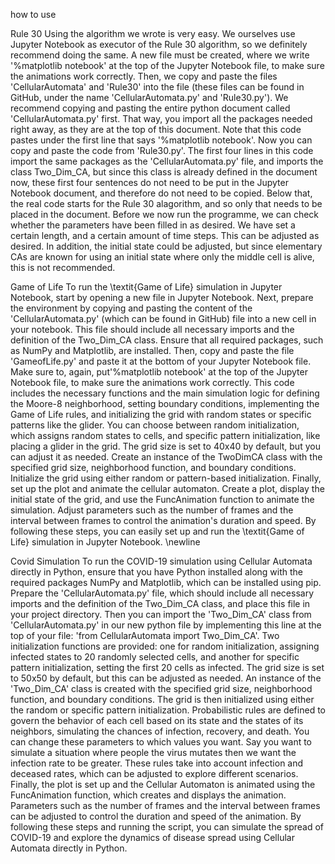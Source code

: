 how to use

Rule 30
Using the algorithm we wrote is very easy. We 
ourselves use Jupyter Notebook as executor of the Rule 30 algorithm, so we definitely recommend doing the same. A new file must be created, where we write '\%matplotlib notebook' at the top of the Jupyter Notebook file, to make sure the animations work correctly. Then, we copy and paste the files 'CellularAutomata' and 'Rule30' into the file (these files can be found in GitHub, under the name 'CellularAutomata.py' and 'Rule30.py'). We recommend copying and pasting the entire python document called 'CellularAutomata.py' first. That way, you import all the packages needed right away, as they are at the top of this document. Note that this code pastes under the first line that says '\%matplotlib notebook'. Now you can copy and paste the code from 'Rule30.py'. The first four lines in this code import the same packages as the 'CellularAutomata.py' file, and imports the class Two\_Dim\_CA, but since this class is already defined in the document now, these first four sentences do not need to be put in the Jupyter Notebook document, and therefore do not need to be copied. Below that, the real code starts for the Rule 30 alagorithm, and so only that needs to be placed in the document. 
 Before we now run the programme, we can check whether the parameters have been filled in as desired. We have set a certain length, and a certain amount of time steps. This can be adjusted as desired. In addition, the initial state could be adjusted, but since elementary CAs are known for using an initial state where only the middle cell is alive, this is not recommended. 

Game of Life
To run the \textit{Game of Life} simulation in  Jupyter Notebook, start by opening a new file in Jupyter Notebook. Next, prepare the environment by copying and pasting the content of the 'CellularAutomata.py' (which can be found in GitHub) file into a new cell in your notebook. This file should include all necessary imports and the definition of the Two\_Dim\_CA class. Ensure that all required packages, such as NumPy and Matplotlib, are installed. Then, copy and paste the file 'GameofLife.py' and paste it at the bottom of your Jupyter Notebook file. Make sure to, again, put'\%matplotlib notebook' at the top of the Jupyter Notebook file, to make sure the animations work correctly.
This code includes the necessary functions and the main simulation logic for defining the Moore-8 neighborhood, setting boundary conditions, implementing the Game of Life rules, and initializing the grid with random states or specific patterns like the glider.
You can choose between random initialization, which assigns random states to cells, and specific pattern initialization, like placing a glider in the grid. The grid size is set to 40x40 by default, but you can adjust it as needed.
Create an instance of the TwoDimCA class with the specified grid size, neighborhood function, and boundary conditions. Initialize the grid using either random or pattern-based initialization.
Finally, set up the plot and animate the cellular automaton. Create a plot, display the initial state of the grid, and use the FuncAnimation function to animate the simulation. Adjust parameters such as the number of frames and the interval between frames to control the animation's duration and speed.
By following these steps, you can easily set up and run the \textit{Game of Life} simulation in Jupyter Notebook. 
\newline

Covid Simulation
To run the COVID-19 simulation using Cellular Automata directly in Python, ensure that you have Python installed along with the required packages NumPy and Matplotlib, which can be installed using pip. Prepare the 'CellularAutomata.py' file, which should include all necessary imports and the definition of the Two\_Dim\_CA class, and place this file in your project directory. Then you can import the 'Two\_Dim\_CA' class from  'CellularAutomata.py' in our new python file by implementing this line at the top of your file: 'from CellularAutomata import Two\_Dim\_CA'.
Two initialization functions are provided: one for random initialization, assigning infected states to 20 randomly selected cells, and another for specific pattern initialization, setting the first 20 cells as infected. The grid size is set to 50x50 by default, but this can be adjusted as needed.
An instance of the 'Two\_Dim\_CA' class is created with the specified grid size, neighborhood function, and boundary conditions. The grid is then initialized using either the random or specific pattern initialization.
Probabilistic rules are defined to govern the behavior of each cell based on its state and the states of its neighbors, simulating the chances of infection, recovery, and death. You can change these parameters to which values you want. Say you want to simulate a situation where people the virus mutates then we want the infection rate to be greater. These rules take into account infection and deceased rates, which can be adjusted to explore different scenarios.
Finally, the plot is set up and the Cellular Automaton is animated using the FuncAnimation function, which creates and displays the animation. Parameters such as the number of frames and the interval between frames can be adjusted to control the duration and speed of the animation.
By following these steps and running the script, you can simulate the spread of COVID-19 and explore the dynamics of disease spread using Cellular Automata directly in Python.
